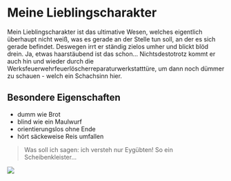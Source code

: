 # Meine Lieblingscharakter

Mein Lieblingscharakter ist das ultimative Wesen, welches eigentlich überhaupt nicht weiß, was es gerade an der Stelle tun soll, an der es sich gerade befindet. Deswegen irrt er ständig zielos umher und blickt blöd drein. Ja, etwas haarstäubend ist das schon...
Nichtsdestotrotz kommt er auch hin und wieder durch die Werksfeuerwehrfeuerlöscherreparaturwerkstatttüre, um dann noch dümmer zu schauen - welch ein Schachsinn hier.

## Besondere Eigenschaften
* dumm wie Brot
* blind wie ein Maulwurf
* orientierungslos ohne Ende
* hört säckeweise Reis umfallen

> Was soll ich sagen: ich versteh nur Eygübten!
> So ein Scheibenkleister...

<img src="https://upload.wikimedia.org/wikipedia/commons/1/1e/Face-confused.svg"/>